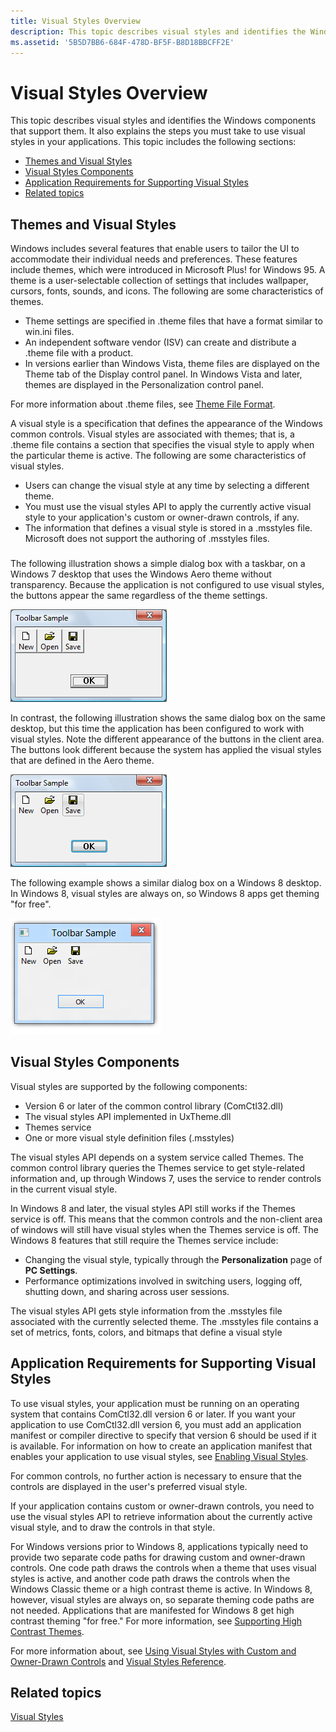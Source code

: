 ```yaml
---
title: Visual Styles Overview
description: This topic describes visual styles and identifies the Windows components that support them. It also explains the steps you must take to use visual styles in your applications.
ms.assetid: '5B5D7BB6-684F-478D-BF5F-B8D18BBCFF2E'
---
```


# Visual Styles Overview

This topic describes visual styles and identifies the Windows components that support them. It also explains the steps you must take to use visual styles in your applications. This topic includes the following sections:

-   [Themes and Visual Styles](#themes-and-visual-styles)
-   [Visual Styles Components](#visual-styles-components)
-   [Application Requirements for Supporting Visual Styles](#application-requirements-for-supporting-visual-styles)
-   [Related topics](#related-topics)

## Themes and Visual Styles

Windows includes several features that enable users to tailor the UI to accommodate their individual needs and preferences. These features include themes, which were introduced in Microsoft Plus! for Windows 95. A theme is a user-selectable collection of settings that includes wallpaper, cursors, fonts, sounds, and icons. The following are some characteristics of themes.

-   Theme settings are specified in .theme files that have a format similar to win.ini files.
-   An independent software vendor (ISV) can create and distribute a .theme file with a product.
-   In versions earlier than Windows Vista, theme files are displayed on the Theme tab of the Display control panel. In Windows Vista and later, themes are displayed in the Personalization control panel.

For more information about .theme files, see [Theme File Format](themesfileformat-overview.md).

A visual style is a specification that defines the appearance of the Windows common controls. Visual styles are associated with themes; that is, a .theme file contains a section that specifies the visual style to apply when the particular theme is active. The following are some characteristics of visual styles.

-   Users can change the visual style at any time by selecting a different theme.
-   You must use the visual styles API to apply the currently active visual style to your application's custom or owner-drawn controls, if any.
-   The information that defines a visual style is stored in a .msstyles file. Microsoft does not support the authoring of .msstyles files.

### 

The following illustration shows a simple dialog box with a taskbar, on a Windows 7 desktop that uses the Windows Aero theme without transparency. Because the application is not configured to use visual styles, the buttons appear the same regardless of the theme settings.

![screen shot of a dialog box with buttons that do not use transparency](images/tb-wostyles.png)

In contrast, the following illustration shows the same dialog box on the same desktop, but this time the application has been configured to work with visual styles. Note the different appearance of the buttons in the client area. The buttons look different because the system has applied the visual styles that are defined in the Aero theme.

![screen shot of a dialog box with buttons that use transparency](images/tb-withstyles.png)

The following example shows a similar dialog box on a Windows 8 desktop. In Windows 8, visual styles are always on, so Windows 8 apps get theming "for free".

![screen shot of a simple dialog box on the windows 8 desktop](images/tb-win8.png)

## Visual Styles Components

Visual styles are supported by the following components:

-   Version 6 or later of the common control library (ComCtl32.dll)
-   The visual styles API implemented in UxTheme.dll
-   Themes service
-   One or more visual style definition files (.msstyles)

The visual styles API depends on a system service called Themes. The common control library queries the Themes service to get style-related information and, up through Windows 7, uses the service to render controls in the current visual style.

In Windows 8 and later, the visual styles API still works if the Themes service is off. This means that the common controls and the non-client area of windows will still have visual styles when the Themes service is off. The Windows 8 features that still require the Themes service include:

-   Changing the visual style, typically through the **Personalization** page of **PC Settings**.
-   Performance optimizations involved in switching users, logging off, shutting down, and sharing across user sessions.

The visual styles API gets style information from the .msstyles file associated with the currently selected theme. The .msstyles file contains a set of metrics, fonts, colors, and bitmaps that define a visual style

## Application Requirements for Supporting Visual Styles

To use visual styles, your application must be running on an operating system that contains ComCtl32.dll version 6 or later. If you want your application to use ComCtl32.dll version 6, you must add an application manifest or compiler directive to specify that version 6 should be used if it is available. For information on how to create an application manifest that enables your application to use visual styles, see [Enabling Visual Styles](cookbook-overview.md).

For common controls, no further action is necessary to ensure that the controls are displayed in the user's preferred visual style.

If your application contains custom or owner-drawn controls, you need to use the visual styles API to retrieve information about the currently active visual style, and to draw the controls in that style.

For Windows versions prior to Windows 8, applications typically need to provide two separate code paths for drawing custom and owner-drawn controls. One code path draws the controls when a theme that uses visual styles is active, and another code path draws the controls when the Windows Classic theme or a high contrast theme is active. In Windows 8, however, visual styles are always on, so separate theming code paths are not needed. Applications that are manifested for Windows 8 get high contrast theming "for free." For more information, see [Supporting High Contrast Themes](supporting-high-contrast-themes.md).

For more information about, see [Using Visual Styles with Custom and Owner-Drawn Controls](using-visual-styles.md) and [Visual Styles Reference](uxctl-ref.md).

## Related topics

<dl> <dt>

[Visual Styles](themes-overview.md)
</dt> </dl>

 

 




